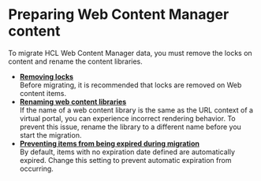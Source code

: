 # Preparing Web Content Manager content

To migrate HCL Web Content Manager data, you must remove the locks on content and rename the content libraries.

-   **[Removing locks](../migrate/wcm_remove_locks.md)**  
Before migrating, it is recommended that locks are removed on Web content items.
-   **[Renaming web content libraries](../migrate/wcm_rename_libs.md)**  
If the name of a web content library is the same as the URL context of a virtual portal, you can experience incorrect rendering behavior. To prevent this issue, rename the library to a different name before you start the migration.
-   **[Preventing items from being expired during migration](../migrate/mig_content_options_further.md)**  
By default, items with no expiration date defined are automatically expired. Change this setting to prevent automatic expiration from occurring.


